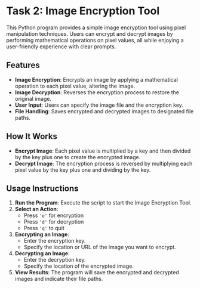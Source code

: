 # Task 2: Image Encryption Tool

This Python program provides a simple image encryption tool using pixel manipulation techniques. Users can encrypt and decrypt images by performing mathematical operations on pixel values, all while enjoying a user-friendly experience with clear prompts.

## Features

- **Image Encryption**: Encrypts an image by applying a mathematical operation to each pixel value, altering the image.
- **Image Decryption**: Reverses the encryption process to restore the original image.
- **User Input**: Users can specify the image file and the encryption key.
- **File Handling**: Saves encrypted and decrypted images to designated file paths.

## How It Works

- **Encrypt Image**: Each pixel value is multiplied by a key and then divided by the key plus one to create the encrypted image.
- **Decrypt Image**: The encryption process is reversed by multiplying each pixel value by the key plus one and dividing by the key.

## Usage Instructions

1. **Run the Program**: Execute the script to start the Image Encryption Tool.
2. **Select an Action**:
   - Press `'e'` for encryption
   - Press `'d'` for decryption
   - Press `'q'` to quit
3. **Encrypting an Image**:
   - Enter the encryption key.
   - Specify the location or URL of the image you want to encrypt.
4. **Decrypting an Image**:
   - Enter the decryption key.
   - Specify the location of the encrypted image.
5. **View Results**: The program will save the encrypted and decrypted images and indicate their file paths.
